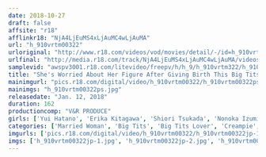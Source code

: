 ```yaml
---
date: 2018-10-27
draft: false
affsite: "r18"
afflinkr18: "NjA4LjEuMS4xLjAuMC4wLjAuMA"
url: "h_910vrtm00322"
urloriginal: "http://www.r18.com/videos/vod/movies/detail/-/id=h_910vrtm00322"
urlfinal: "http://media.r18.com/track/NjA4LjEuMS4xLjAuMC4wLjAuMA/videos/vod/movies/detail/-/id=h_910vrtm00322"
samplevid: "awspv3001.r18.com/litevideo/freepv/h/h_9/h_910vrtm322/h_910vrtm322_dmb_w.mp4"
title: "She's Worried About Her Figure After Giving Birth This Big Tits Housewife In A Sports Bra Has Been Deprived Of Sex For So Long She'll Cum Just From Being Touched! Highly Sensual! When She Sees A Rock Hard Cock, She Loses All Self Control, And Becomes A Horny Bitch Who Secretly Craves Creampie Sex! 2"
mainimgurl: "pics.r18.com/digital/video/h_910vrtm00322/h_910vrtm00322ps.jpg"
mainimgs: "h_910vrtm00322ps.jpg"
releasedate: "Jan. 12, 2018"
duration: 162
productioncomp: "V&R PRODUCE"
girls: ['Yui Hatano', 'Erika Kitagawa', 'Shiori Tsukada', 'Nonoka Izumi']
categories: ['Married Woman', 'Big Tits', 'Big Tits Lover', 'Creampie', 'Titty Fuck', 'Hi-Def']
imgurls: ['pics.r18.com/digital/video/h_910vrtm00322/h_910vrtm00322jp-1.jpg', 'pics.r18.com/digital/video/h_910vrtm00322/h_910vrtm00322jp-2.jpg', 'pics.r18.com/digital/video/h_910vrtm00322/h_910vrtm00322jp-3.jpg', 'pics.r18.com/digital/video/h_910vrtm00322/h_910vrtm00322jp-4.jpg', 'pics.r18.com/digital/video/h_910vrtm00322/h_910vrtm00322jp-5.jpg', 'pics.r18.com/digital/video/h_910vrtm00322/h_910vrtm00322jp-6.jpg', 'pics.r18.com/digital/video/h_910vrtm00322/h_910vrtm00322jp-7.jpg', 'pics.r18.com/digital/video/h_910vrtm00322/h_910vrtm00322jp-8.jpg', 'pics.r18.com/digital/video/h_910vrtm00322/h_910vrtm00322jp-9.jpg', 'pics.r18.com/digital/video/h_910vrtm00322/h_910vrtm00322jp-10.jpg', 'pics.r18.com/digital/video/h_910vrtm00322/h_910vrtm00322jp-11.jpg', 'pics.r18.com/digital/video/h_910vrtm00322/h_910vrtm00322jp-12.jpg', 'pics.r18.com/digital/video/h_910vrtm00322/h_910vrtm00322jp-13.jpg', 'pics.r18.com/digital/video/h_910vrtm00322/h_910vrtm00322jp-14.jpg', 'pics.r18.com/digital/video/h_910vrtm00322/h_910vrtm00322jp-15.jpg', 'pics.r18.com/digital/video/h_910vrtm00322/h_910vrtm00322jp-16.jpg', 'pics.r18.com/digital/video/h_910vrtm00322/h_910vrtm00322jp-17.jpg', 'pics.r18.com/digital/video/h_910vrtm00322/h_910vrtm00322jp-18.jpg', 'pics.r18.com/digital/video/h_910vrtm00322/h_910vrtm00322jp-19.jpg', 'pics.r18.com/digital/video/h_910vrtm00322/h_910vrtm00322jp-20.jpg']
imgs: ['h_910vrtm00322jp-1.jpg', 'h_910vrtm00322jp-2.jpg', 'h_910vrtm00322jp-3.jpg', 'h_910vrtm00322jp-4.jpg', 'h_910vrtm00322jp-5.jpg', 'h_910vrtm00322jp-6.jpg', 'h_910vrtm00322jp-7.jpg', 'h_910vrtm00322jp-8.jpg', 'h_910vrtm00322jp-9.jpg', 'h_910vrtm00322jp-10.jpg', 'h_910vrtm00322jp-11.jpg', 'h_910vrtm00322jp-12.jpg', 'h_910vrtm00322jp-13.jpg', 'h_910vrtm00322jp-14.jpg', 'h_910vrtm00322jp-15.jpg', 'h_910vrtm00322jp-16.jpg', 'h_910vrtm00322jp-17.jpg', 'h_910vrtm00322jp-18.jpg', 'h_910vrtm00322jp-19.jpg', 'h_910vrtm00322jp-20.jpg']
---
```

